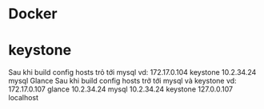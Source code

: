 Docker
=======
keystone
=======
Sau khi build config hosts trỏ tới mysql vd:
172.17.0.104    keystone
10.2.34.24      mysql
Glance
Sau khi build config hosts trở tới mysql và keystone vd:
172.17.0.107    glance
10.2.34.24      mysql
10.2.34.24      keystone
127.0.0.107     localhost

